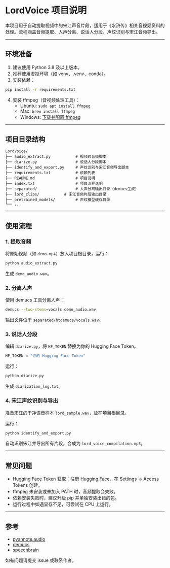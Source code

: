 # LordVoice 项目说明

本项目用于自动提取视频中的宋江声音片段，适用于《水浒传》相关音视频资料的处理。流程涵盖音频提取、人声分离、说话人分段、声纹识别与宋江音频导出。

---

## 环境准备

1. 建议使用 Python 3.8 及以上版本。
2. 推荐使用虚拟环境（如 venv、.venv、conda）。
3. 安装依赖：

```bash
pip install -r requirements.txt
```

4. 安装 ffmpeg（音视频处理工具）：
   - Ubuntu: `sudo apt install ffmpeg`
   - Mac: `brew install ffmpeg`
   - Windows: [下载并配置 ffmpeg](https://ffmpeg.org/download.html)

---

## 项目目录结构

```
LordVoice/
├── audio_extract.py           # 视频转音频脚本
├── diarize.py                 # 说话人分段脚本
├── identify_and_export.py     # 声纹识别与宋江音频导出脚本
├── requirements.txt           # 依赖列表
├── README.md                  # 项目说明
├── index.txt                  # 项目流程说明
├── separated/                 # 人声分离输出目录（demucs生成）
├── lord_clips/           # 宋江音频片段输出目录
├── pretrained_models/         # 声纹模型缓存目录
└── ...
```

---

## 使用流程

### 1. 提取音频
将原始视频（如 `demo.mp4`）放入项目根目录，运行：

```bash
python audio_extract.py
```

生成 `demo_audio.wav`。

### 2. 分离人声
使用 demucs 工具分离人声：

```bash
demucs --two-stems=vocals demo_audio.wav
```

输出文件位于 `separated/htdemucs/vocals.wav`。

### 3. 说话人分段
编辑 `diarize.py`，将 `HF_TOKEN` 替换为你的 Hugging Face Token。

```python
HF_TOKEN = "你的 Hugging Face Token"
```

运行：

```bash
python diarize.py
```

生成 `diarization_log.txt`。

### 4. 宋江声纹识别与导出
准备宋江的干净语音样本 `lord_sample.wav`，放在项目根目录。

运行：

```bash
python identify_and_export.py
```

自动识别宋江并导出所有片段，合成为 `lord_voice_compilation.mp3`。

---

## 常见问题

- Hugging Face Token 获取：注册 [Hugging Face](https://huggingface.co/)，在 Settings -> Access Tokens 创建。
- ffmpeg 未安装或未加入 PATH 时，音频提取会失败。
- 依赖安装失败时，建议升级 pip 并单独安装出错的包。
- 运行过程中如遇显存不足，可尝试在 CPU 上运行。

---

## 参考
- [pyannote.audio](https://github.com/pyannote/pyannote-audio)
- [demucs](https://github.com/facebookresearch/demucs)
- [speechbrain](https://github.com/speechbrain/speechbrain)

如有问题请提交 issue 或联系作者。

